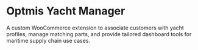 # Optmis Yacht Manager

A custom WooCommerce extension to associate customers with yacht profiles, manage matching parts, and provide tailored dashboard tools for maritime supply chain use cases.
